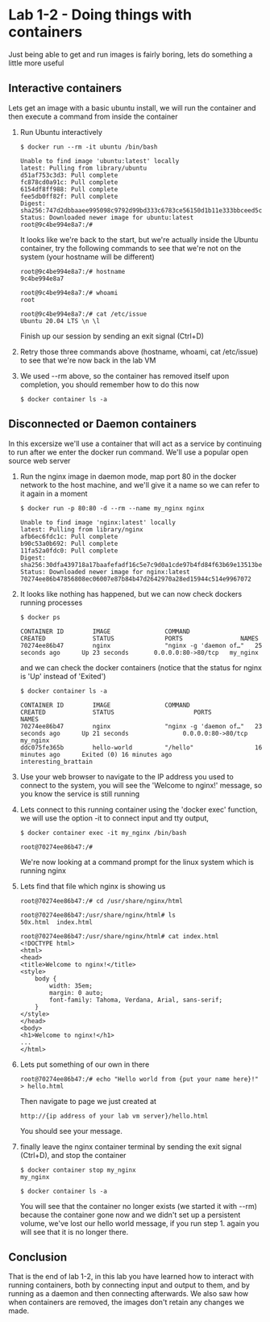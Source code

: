 # Lab 1-2 - Doing things with containers

Just being able to get and run images is fairly boring, lets do something a little more useful

## Interactive containers

Lets get an image with a basic ubuntu install, we will run the container and then execute a command from inside the container

1. Run Ubuntu interactively

    ```
    $ docker run --rm -it ubuntu /bin/bash

    Unable to find image 'ubuntu:latest' locally
    latest: Pulling from library/ubuntu
    d51af753c3d3: Pull complete
    fc878cd0a91c: Pull complete
    6154df8ff988: Pull complete
    fee5db0ff82f: Pull complete
    Digest: sha256:747d2dbbaaee995098c9792d99bd333c6783ce56150d1b11e333bbceed5c54d7
    Status: Downloaded newer image for ubuntu:latest
    root@9c4be994e8a7:/#
    ```
    It looks like we're back to the start, but we're actually inside the Ubuntu container, try the following commands to see that we're not on the system (your hostname will be different)

    ```
    root@9c4be994e8a7:/# hostname
    9c4be994e8a7

    root@9c4be994e8a7:/# whoami
    root

    root@9c4be994e8a7:/# cat /etc/issue
    Ubuntu 20.04 LTS \n \l
    ```
    Finish up our session by sending an exit signal (Ctrl+D)

1. Retry those three commands above (hostname, whoami, cat /etc/issue) to see that we're now back in the lab VM

1. We used --rm above, so the container has removed itself upon completion, you should remember how to do this now

    ```
    $ docker container ls -a
    ```

## Disconnected or Daemon containers

In this excersize we'll use a container that will act as a service by continuing to run after we enter the docker run command. We'll use a popular open source web server

1. Run the nginx image in daemon mode, map port 80 in the docker network to the host machine, and we'll give it a name so we can refer to it again in a moment

    ```
    $ docker run -p 80:80 -d --rm --name my_nginx nginx

    Unable to find image 'nginx:latest' locally
    latest: Pulling from library/nginx
    afb6ec6fdc1c: Pull complete
    b90c53a0b692: Pull complete
    11fa52a0fdc0: Pull complete
    Digest: sha256:30dfa439718a17baafefadf16c5e7c9d0a1cde97b4fd84f63b69e13513be7097
    Status: Downloaded newer image for nginx:latest
    70274ee86b47856808ec06007e87b84b47d2642970a28ed15944c514e9967072
    ```

1. It looks like nothing has happened, but we can now check dockers running processes

    ```
    $ docker ps

    CONTAINER ID        IMAGE               COMMAND                  CREATED             STATUS              PORTS                NAMES
    70274ee86b47        nginx               "nginx -g 'daemon of…"   25 seconds ago      Up 23 seconds       0.0.0.0:80->80/tcp   my_nginx    
    ```

    and we can check the docker containers (notice that the status for nginx is 'Up' instead of 'Exited')

    ```
    $ docker container ls -a

    CONTAINER ID        IMAGE               COMMAND                  CREATED             STATUS                      PORTS                NAMES
    70274ee86b47        nginx               "nginx -g 'daemon of…"   23 seconds ago      Up 21 seconds               0.0.0.0:80->80/tcp   my_nginx
    ddc075fe365b        hello-world         "/hello"                 16 minutes ago      Exited (0) 16 minutes ago                        interesting_brattain
    ```

1. Use your web browser to navigate to the IP address you used to connect to the system, you will see the 'Welcome to nginx!' message, so you know the service is still running

1. Lets connect to this running container using the 'docker exec' function, we will use the option -it to connect input and tty output, 

    ```
    $ docker container exec -it my_nginx /bin/bash

    root@70274ee86b47:/#
    ```
    We're now looking at a command prompt for the linux system which is running nginx

1. Lets find that file which nginx is showing us

    ```
    root@70274ee86b47:/# cd /usr/share/nginx/html

    root@70274ee86b47:/usr/share/nginx/html# ls
    50x.html  index.html

    root@70274ee86b47:/usr/share/nginx/html# cat index.html
    <!DOCTYPE html>
    <html>
    <head>
    <title>Welcome to nginx!</title>
    <style>
        body {
            width: 35em;
            margin: 0 auto;
            font-family: Tahoma, Verdana, Arial, sans-serif;
        }
    </style>
    </head>
    <body>
    <h1>Welcome to nginx!</h1>
    ...
    </html>

1. Lets put something of our own in there
   
    ```
    root@70274ee86b47:/# echo "Hello world from {put your name here}!" > hello.html
    ```

    Then navigate to page we just created at

    ```
    http://{ip address of your lab vm server}/hello.html
    ```

    You should see your message.

1. finally leave the nginx container terminal by sending the exit signal (Ctrl+D), and stop the container

    ```
    $ docker container stop my_nginx
    my_nginx

    $ docker container ls -a
    ```

    You will see that the container no longer exists (we started it with --rm) because the container gone now and we didn't set up a persistent volume, we've lost our hello world message, if you run step 1. again you will see that it is no longer there.

## Conclusion

That is the end of lab 1-2, in this lab you have learned how to interact with running containers, both by connecting input and output to them,  and by running as a daemon and then connecting afterwards. We also saw how when containers are removed, the images don't retain any changes we made.